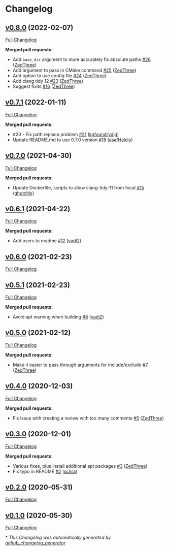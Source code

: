 # Changelog

## [v0.8.0](https://github.com/ZedThree/clang-tidy-review/tree/v0.8.0) (2022-02-07)

[Full Changelog](https://github.com/ZedThree/clang-tidy-review/compare/v0.7.1...v0.8.0)

**Merged pull requests:**

- Add `base_dir` argument to more accurately fix absolute paths [\#26](https://github.com/ZedThree/clang-tidy-review/pull/26) ([ZedThree](https://github.com/ZedThree))
- Add argument to pass in CMake command [\#25](https://github.com/ZedThree/clang-tidy-review/pull/25) ([ZedThree](https://github.com/ZedThree))
- Add option to use config file [\#24](https://github.com/ZedThree/clang-tidy-review/pull/24) ([ZedThree](https://github.com/ZedThree))
- Add clang tidy 12 [\#23](https://github.com/ZedThree/clang-tidy-review/pull/23) ([ZedThree](https://github.com/ZedThree))
- Suggest fixits [\#16](https://github.com/ZedThree/clang-tidy-review/pull/16) ([ZedThree](https://github.com/ZedThree))

## [v0.7.1](https://github.com/ZedThree/clang-tidy-review/tree/v0.7.1) (2022-01-11)

[Full Changelog](https://github.com/ZedThree/clang-tidy-review/compare/v0.7.0...v0.7.1)

**Merged pull requests:**

- \#20 - Fix path replace problem [\#21](https://github.com/ZedThree/clang-tidy-review/pull/21) ([kgfoundrydig](https://github.com/kgfoundrydig))
- Update README.md to use 0.7.0 version [\#18](https://github.com/ZedThree/clang-tidy-review/pull/18) ([asafHalely](https://github.com/asafHalely))

## [v0.7.0](https://github.com/ZedThree/clang-tidy-review/tree/v0.7.0) (2021-04-30)

[Full Changelog](https://github.com/ZedThree/clang-tidy-review/compare/v0.6.1...v0.7.0)

**Merged pull requests:**

- Update Dockerfile, scripts to allow clang-tidy-11 from focal [\#15](https://github.com/ZedThree/clang-tidy-review/pull/15) ([ghutchis](https://github.com/ghutchis))

## [v0.6.1](https://github.com/ZedThree/clang-tidy-review/tree/v0.6.1) (2021-04-22)

[Full Changelog](https://github.com/ZedThree/clang-tidy-review/compare/v0.6.0...v0.6.1)

**Merged pull requests:**

- Add users to readme [\#12](https://github.com/ZedThree/clang-tidy-review/pull/12) ([vadi2](https://github.com/vadi2))

## [v0.6.0](https://github.com/ZedThree/clang-tidy-review/tree/v0.6.0) (2021-02-23)

[Full Changelog](https://github.com/ZedThree/clang-tidy-review/compare/v0.5.1...v0.6.0)

## [v0.5.1](https://github.com/ZedThree/clang-tidy-review/tree/v0.5.1) (2021-02-23)

[Full Changelog](https://github.com/ZedThree/clang-tidy-review/compare/v0.5.0...v0.5.1)

**Merged pull requests:**

- Avoid apt warning when building [\#8](https://github.com/ZedThree/clang-tidy-review/pull/8) ([vadi2](https://github.com/vadi2))

## [v0.5.0](https://github.com/ZedThree/clang-tidy-review/tree/v0.5.0) (2021-02-12)

[Full Changelog](https://github.com/ZedThree/clang-tidy-review/compare/v0.4.0...v0.5.0)

**Merged pull requests:**

- Make it easier to pass through arguments for include/exclude [\#7](https://github.com/ZedThree/clang-tidy-review/pull/7) ([ZedThree](https://github.com/ZedThree))

## [v0.4.0](https://github.com/ZedThree/clang-tidy-review/tree/v0.4.0) (2020-12-03)

[Full Changelog](https://github.com/ZedThree/clang-tidy-review/compare/v0.3.0...v0.4.0)

**Merged pull requests:**

- Fix issue with creating a review with too many comments [\#5](https://github.com/ZedThree/clang-tidy-review/pull/5) ([ZedThree](https://github.com/ZedThree))

## [v0.3.0](https://github.com/ZedThree/clang-tidy-review/tree/v0.3.0) (2020-12-01)

[Full Changelog](https://github.com/ZedThree/clang-tidy-review/compare/v0.2.0...v0.3.0)

**Merged pull requests:**

- Various fixes, plus install additional apt packages [\#3](https://github.com/ZedThree/clang-tidy-review/pull/3) ([ZedThree](https://github.com/ZedThree))
- Fix typo in README [\#2](https://github.com/ZedThree/clang-tidy-review/pull/2) ([schra](https://github.com/schra))

## [v0.2.0](https://github.com/ZedThree/clang-tidy-review/tree/v0.2.0) (2020-05-31)

[Full Changelog](https://github.com/ZedThree/clang-tidy-review/compare/v0.1.0...v0.2.0)

## [v0.1.0](https://github.com/ZedThree/clang-tidy-review/tree/v0.1.0) (2020-05-30)

[Full Changelog](https://github.com/ZedThree/clang-tidy-review/compare/2ad79d07d6e3891cc8affd18082758b3b6c6b4aa...v0.1.0)



\* *This Changelog was automatically generated by [github_changelog_generator](https://github.com/github-changelog-generator/github-changelog-generator)*
